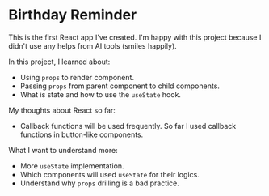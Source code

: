# Birthday Reminder

This is the first React app I've created. I'm happy with this project because I didn't use any helps from AI tools (smiles happily). 

In this project, I learned about:
- Using `props` to render component.
- Passing `props` from parent component to child components.
- What is state and how to use the `useState` hook.

My thoughts about React so far:
- Callback functions will be used frequently. So far I used callback functions in button-like components.

What I want to understand more:
- More `useState` implementation.
- Which components will used `useState` for their logics.
- Understand why `props` drilling is a bad practice. 